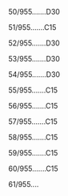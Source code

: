 50/955.......D30 


51/955.......C15 


52/955.......D30 


53/955.......D30 


54/955.......D30 


55/955.......C15 


56/955.......C15 


57/955.......C15 


58/955.......C15 


59/955.......C15 


60/955.......C15 


61/955.... 

